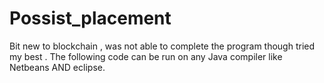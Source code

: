 # Possist_placement
 Bit new to blockchain , was not able to complete the program though tried my best . The following code can be run on any Java compiler like Netbeans AND eclipse. 
